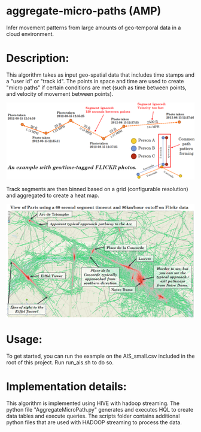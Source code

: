 aggregate-micro-paths (AMP)
=====================

Infer movement patterns from large amounts of geo-temporal data in a cloud environment.

Description:
==

This algorithm takes as input geo-spatial data that includes time stamps and a "user id" or "track id".
The points in space and time are used to create "micro paths" if certain conditions are met
(such as time between points, and velocity of movement between points).

![Short Example](./img/AMP_example.PNG "Aggregate Micro-Path Example")

Track segments are then binned based on a grid (configurable resolution) and aggregated to create a heat map.

![Paris Example](./img/paris_example.PNG "Binning Example")

Usage:
==

To get started, you can run the example on the AIS_small.csv included in the root of this project.  Run run_ais.sh to do so.

Implementation details:
==

This algorithm is implemented using HIVE with hadoop streaming.   The python file "AggregateMicroPath.py" generates and executes HQL to create data tables and execute queries.  The scripts folder contains additional python files that are used with HADOOP streaming to process the data.


